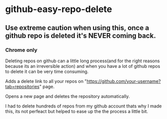 # github-easy-repo-delete
## Use extreme caution when using this, once a github repo is deleted it's NEVER coming back.

### Chrome only

Deleting repos on github can a little long process(and for the right reasons because its an irreversible action) and when you have a lot of github repos to delete it can be very time consuming.

Adds a delete link to all your repos on "https://github.com/your-username?tab=repositories" page.

Opens a new page and deletes the repository automatically.

I had to delete hundreds of repos from my github account thats why I made this, its not perfeact but helped to ease up the the process a little bit.
